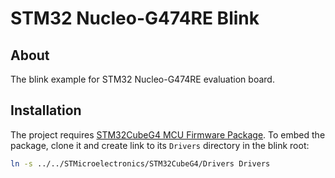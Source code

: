 # STM32 Nucleo-G474RE Blink

## About

The blink example for STM32 Nucleo-G474RE evaluation board.

## Installation

The project requires [STM32CubeG4 MCU Firmware Package](https://github.com/STMicroelectronics/STM32CubeG4). To embed the package, clone it and create link to its `Drivers` directory in the blink root:
```bash
ln -s ../../STMicroelectronics/STM32CubeG4/Drivers Drivers
```
